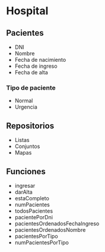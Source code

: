 # Hospital

## Pacientes

- DNI
- Nombre
- Fecha de nacimiento
- Fecha de ingreso
- Fecha de alta

### Tipo de paciente

- Normal
- Urgencia

## Repositorios

- Listas
- Conjuntos
- Mapas

## Funciones

- ingresar
- darAlta
- estaCompleto
- numPacientes
- todosPacientes
- pacientePorDni
- pacientesOrdenadosFechaIngreso
- pacientesOrdenadosNombre
- pacientesPorTipo
- numPacientesPorTipo

